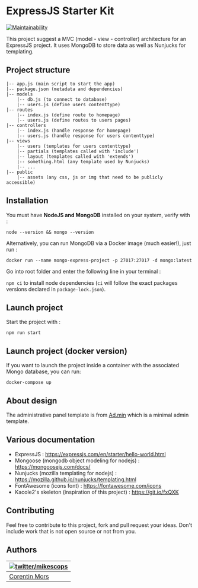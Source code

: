 # ExpressJS Starter Kit

[![Maintainability](https://api.codeclimate.com/v1/badges/56aeba074ae7160d4c9a/maintainability)](https://codeclimate.com/github/Mikescops/expressjs-starter-kit/maintainability)

This project suggest a MVC (model - view - controller) architecture for an ExpressJS project.
It uses MongoDB to store data as well as Nunjucks for templating.

## Project structure

```
|-- app.js (main script to start the app)
|-- package.json (metadata and dependencies)
|-- models
	|-- db.js (to connect to database)
	|-- users.js (define users contenttype)
|-- routes
	|-- index.js (define route to homepage)
	|-- users.js (define routes to users pages)
|-- controllers
	|-- index.js (handle response for homepage)
	|-- users.js (handle response for users contenttype)
|-- views
	|-- users (templates for users contenttype)
	|-- partials (templates called with 'include')
	|-- layout (templates called with 'extends')
	|-- something.html (any template used by Nunjucks)
	|-- ...
|-- public
	|-- assets (any css, js or img that need to be publicly accessible)
```

## Installation

You must have **NodeJS and MongoDB** installed on your system, verify with :

`node --version && mongo --version`

Alternatively, you can run MongoDB via a Docker image (much easier!), just run :

`docker run --name mongo-express-project -p 27017:27017 -d mongo:latest`

Go into root folder and enter the following line in your terminal :

`npm ci` to install node dependencies (`ci` will follow the exact packages versions declared in `package-lock.json`).

## Launch project

Start the project with :

`npm run start`

## Launch project (docker version)

If you want to launch the project inside a container with the associated Mongo database, you can run:

`docker-compose up`

## About design

The administrative panel template is from [Ad.min](https://github.com/Mikescops/ad.min) which is a minimal admin template.

## Various documentation

-   ExpressJS : https://expressjs.com/en/starter/hello-world.html
-   Mongoose (mongodb object modeling for nodejs) : https://mongoosejs.com/docs/
-   Nunjucks (mozilla templating for nodejs) : https://mozilla.github.io/nunjucks/templating.html
-   FontAwesome (icons font) : https://fontawesome.com/icons
-   Kacole2's skeleton (inspiration of this project) : https://git.io/fxQXK

## Contributing

Feel free to contribute to this project, fork and pull request your ideas.
Don't include work that is not open source or not from you.

## Authors

| [![twitter/mikescops](https://avatars0.githubusercontent.com/u/4266283?s=100&v=4)](http://twitter.com/mikescops 'Follow @mikescops on Twitter') |
| ----------------------------------------------------------------------------------------------------------------------------------------------- |
| [Corentin Mors](https://pixelswap.fr/)                                                                                                          |
